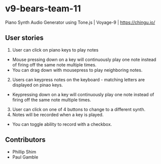 # v9-bears-team-11
Piano Synth Audio Generator using Tone.js | Voyage-9 | https://chingu.io/

## User stories
1. User can click on piano keys to play notes
  * Mouse pressing down on a key will continuously play one note instead of firing off the same note multiple times.
  * You can drag down with mousepress to play neighboring notes.
2. Users can keypress notes on the keyboard - matching letters are displayed on pinao keys.
  * Keypressing down on a key will continuously play one note instead of firing off the same note multiple times.
3. User can click on one of 4 buttons to change to a different synth.
4. Notes will be recorded when a key is played.
  * You can toggle ability to record with a checkbox.
    
## Contributors
* Phillip Shim
* Paul Gamble
